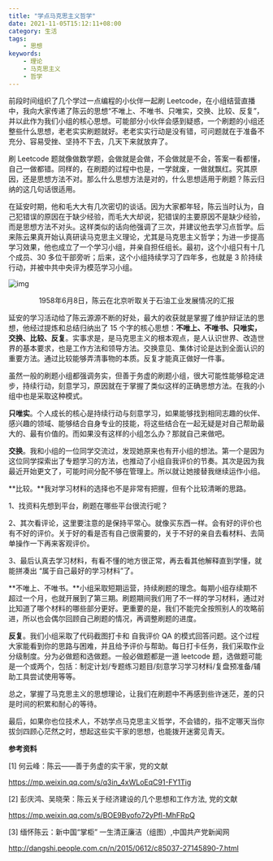 ```yaml
---
title: "学点马克思主义哲学"
date: 2021-11-05T15:12:11+08:00
category: 生活
tags:
    - 思想
keywords:
    - 理论
    - 马克思主义
    - 哲学
---
```

前段时间组织了几个学过一点编程的小伙伴一起刷 Leetcode，在小组结营直播中，我向大家传递了陈云的思想“不唯上、不唯书、只唯实，交换、比较、反复”，并以此作为我们小组的核心思想。可能部分小伙伴会感到疑惑，一个刷题的小组还整些什么思想，老老实实刷题就好。老老实实行动是没有错，可问题就在于准备不充分、容易受挫、坚持不下去，几天下来就放弃了。



刷 Leetcode 题就像做数学题，会做就是会做，不会做就是不会，答案一看都懂，自己一做都错。同样的，在刷题的过程中也是，一学就废，一做就飘红。究其原因，还是思想方法不对。那么什么思想方法是对的，什么思想适用于刷题？陈云归纳的这几句话很适用。



在延安时期，他和毛大大有几次密切的谈话。因为大家都年轻，陈云当时认为，自己犯错误的原因在于缺少经验，而毛大大却说，犯错误的主要原因不是缺少经验，而是思想方法不对头。这样类似的话向他强调了三次，并建议他去学习点哲学。后来陈云果真开始认真研读马克思主义理论，尤其是马克思主义哲学；为进一步提高学习效果，他也成立了一个学习小组，并亲自担任组长。最初，这个小组只有十几个成员、30 多位干部旁听；后来，这个小组持续学习了四年多，也就是 3 阶持续行动，并被中共中央评为模范学习小组。

![img](https://cdn.jsdelivr.net/gh/JupiterXue/PictureBed/BlogImg/202111052249819.jpg)

<center>1958年6月8日，陈云在北京听取关于石油工业发展情况的汇报</center>

延安的学习活动给了陈云源源不断的好处，最大的收获就是掌握了维护辩证法的思想，他经过提炼和总结归纳出了 15 个字的核心思想：**不唯上、不唯书、只唯实，交换、比较、反复**。实事求是，是马克思主义的根本观点，是人认识世界、改造世界的基本要求，也是工作方法和领导方法。交换意见、集体讨论是达到全面认识的重要方法。通过比较能够弄清事物的本质。反复才能真正做好一件事。



虽然一般的刷题小组都强调务实，但善于务虚的刷题小组，很大可能性能够稳定进步，持续行动，刻意学习，原因就在于掌握了类似这样的正确思想方法。在我的小组中也是采取这种模式。



**只唯实**。个人成长的核心是持续行动与刻意学习，如果能够找到相同志趣的伙伴、感兴趣的领域、能够结合自身专业的技能，将这些结合在一起无疑是对自己帮助最大的、最有价值的。而如果没有这样的小组怎么办？那就自己来做吧。



**交换**。我和小组的一位同学交流过，发现她原来也有开小组的想法。第一个是因为这位同学探索出了专题学习的方法，也推动了小组自我评价的节奏。其次是因为我最近开始更文了，可能时间分配不够在管理上。所以就让她接替我继续运作小组。




**比较。**我对学习材料的选择也不是非常有把握，但有个比较清晰的思路。

1、找资料先想到平台，刷题在哪些平台很流行呢？

2、其次看评论，这里要注意的是保持平常心。就像买东西一样。会有好的评价也有不好的评价。关于好的看是否有自己很需要的，关于不好的亲自去看材料、去简单操作一下再来客观评价。

3、最后认真去学习材料，有看不懂的地方很正常，再去看其他解释直到学懂，就能拼凑出 “属于自己最好的学习材料”了。



**不唯上、不唯书。**小组采取短期运营，持续刷题的理念。每期小组存续期不超过一个月，也就开展到了第三期。刷题期间我们用了不一样的学习材料，通过对比知道了哪个材料的哪些部分更好。更重要的是，我们不能完全按照别人的攻略前进，所以也会偶尔回顾自己刷题的情况，再调整刷题的进度。



**反复**。我们小组采取了代码截图打卡和 自我评价 QA 的模式回答问题。这个过程大家能看到你的思路与困难，并且给予评价与帮助。每日打卡任务，我们采取作业分级制度。分为必做题和选做题。一般必做题都是一道 leetcode 题，选做题可能是一个或两个，包括：制定计划/专题练习题目/刻意学习学习材料/复盘预准备/辅助工具尝试使用等等。



总之，掌握了马克思主义的思想理论，让我们在刷题中不再感到些许迷茫，差的只是时间的积累和耐心的等待。



最后，如果你也位技术人，不妨学点马克思主义哲学，不会错的，指不定哪天当你拔剑四顾心茫然之时，想起这些实干家的思想，也能拨开迷雾见青天。



__参考资料__

[1] 何云峰：陈云——善于务虚的实干家，党的文献

https://mp.weixin.qq.com/s/q3in_4xWLoEqC91-FY1Tig

[2] 彭庆鸿、吴晓荣：陈云关于经济建设的几个思想和工作方法, 党的文献

https://mp.weixin.qq.com/s/BOE9Byofo72yPfl-MhFRpQ

[3] 缅怀陈云：新中国“掌柜” 一生清正廉洁（组图）,中国共产党新闻网

http://dangshi.people.com.cn/n/2015/0612/c85037-27145890-7.html

